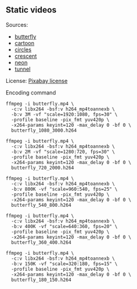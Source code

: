 ## Static videos

Sources:
* [butterfly](https://pixabay.com/videos/butterfly-wing-clap-loop-color-6887/)
* [cartoon](https://pixabay.com/videos/kids-cartoon-background-landscape-26796/)
* [circles](https://pixabay.com/videos/circles-tunnel-neon-glow-abstract-53209/)
* [crescent](https://pixabay.com/videos/crescent-moon-clouds-night-kids-27186/)
* [neon](https://pixabay.com/videos/neon-terrain-80-retro-abstract-21368/)
* [tunnel](https://pixabay.com/videos/tunnel-4k-uhd-60fps-65771/)

License: [Pixabay license](https://pixabay.com/service/license/)

Encoding command

```shell
ffmpeg -i butterfly.mp4 \
  -c:v libx264 -bsf:v h264_mp4toannexb \
  -b:v 3M -vf "scale=1920:1080, fps=30" \
  -profile baseline -pix_fmt yuv420p \
  -x264-params keyint=120 -max_delay 0 -bf 0 \
  butterfly_1080_3000.h264

ffmpeg -i butterfly.mp4 \
  -c:v libx264 -bsf:v h264_mp4toannexb \
  -b:v 2M -vf "scale=1280:720, fps=30" \
  -profile baseline -pix_fmt yuv420p \
  -x264-params keyint=120 -max_delay 0 -bf 0 \
  butterfly_720_2000.h264

ffmpeg -i butterfly.mp4 \
  -c:v libx264 -bsf:v h264_mp4toannexb \
  -b:v 800K -vf "scale=960:540, fps=25" \
  -profile baseline -pix_fmt yuv420p \
  -x264-params keyint=120 -max_delay 0 -bf 0 \
  butterfly_540_800.h264

ffmpeg -i butterfly.mp4 \
  -c:v libx264 -bsf:v h264_mp4toannexb \
  -b:v 400K -vf "scale=640:360, fps=20" \
  -profile baseline -pix_fmt yuv420p \
  -x264-params keyint=120 -max_delay 0 -bf 0 \
  butterfly_360_400.h264

ffmpeg -i butterfly.mp4 \
  -c:v libx264 -bsf:v h264_mp4toannexb \
  -b:v 150K -vf "scale=320:180, fps=15" \
  -profile baseline -pix_fmt yuv420p \
  -x264-params keyint=120 -max_delay 0 -bf 0 \
  butterfly_180_150.h264
```
